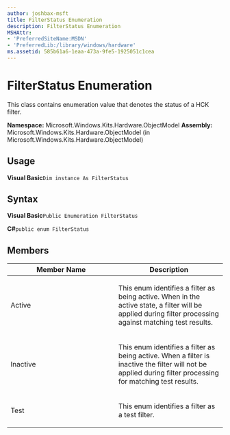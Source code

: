 ```yaml
---
author: joshbax-msft
title: FilterStatus Enumeration
description: FilterStatus Enumeration
MSHAttr:
- 'PreferredSiteName:MSDN'
- 'PreferredLib:/library/windows/hardware'
ms.assetid: 585b61a6-1eaa-473a-9fe5-1925051c1cea
---
```


# FilterStatus Enumeration


This class contains enumeration value that denotes the status of a HCK filter.

**Namespace:** Microsoft.Windows.Kits.Hardware.ObjectModel **Assembly:** Microsoft.Windows.Kits.Hardware.ObjectModel (in Microsoft.Windows.Kits.Hardware.ObjectModel)

## Usage


**Visual Basic**`Dim instance As FilterStatus`

## Syntax


**Visual Basic**`Public Enumeration FilterStatus`

**C#**`public enum FilterStatus`

## Members


<table>
<colgroup>
<col width="50%" />
<col width="50%" />
</colgroup>
<thead>
<tr class="header">
<th>Member Name</th>
<th>Description</th>
</tr>
</thead>
<tbody>
<tr class="odd">
<td><p>Active</p></td>
<td><p>This enum identifies a filter as being active. When in the active state, a filter will be applied during filter processing against matching test results.</p></td>
</tr>
<tr class="even">
<td><p>Inactive</p></td>
<td><p>This enum identifies a filter as being active. When a filter is inactive the filter will not be applied during filter processing for matching test results.</p></td>
</tr>
<tr class="odd">
<td><p>Test</p></td>
<td><p>This enum identifies a filter as a test filter.</p></td>
</tr>
</tbody>
</table>

 

 

 






